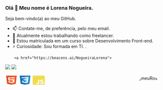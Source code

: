 ### Olá 👋 Meu nome é Lorena Nogueira.
Seja bem-vindo(a) ao meu GitHub.  


- 📫 Contate-me, de preferência, pelo meu email. 
- 🔭 Atualmente estou trabalhando como freelancer.
- 🌱 Estou matriculada em um curso sobre Desenvolvimento Front-end.
- ⚡ Curiosidade: Sou formada em TI.
.

<div>
   
        <a href="https://beacons.ai/NogueiraLorena">
<img height="180" src="https://github-readme-stats.vercel.app/api?username=NogueiraLorena&show_icons-true&theme-radical&include_all_commits=true&ſcount_private-true}"/>

<img height="180" src="https://github-reader-stats.vercel.app/api/top-langs/?username-NogueiraLorena&layout-compact&langs_count=16&theme-radical"/>
</div>

 
  <div style="display: inline_block"> <br>
  
  <img align="center" alt="imgHTML" height="30" width="40" src="https://raw.githubusercontent.com/devicons/devicon/master/icons/html5/html5-original.svg">
  <img align="center" alt="imgCSS" height="30" width="40" src="https://raw.githubusercontent.com/devicons/devicon/master/icons/css3/css3-original.svg">
  <img align="center" alt="imgJs" height="30" width="40" src="https://raw.githubusercontent.com/devicons/devicon/master/icons/javascript/javascript-plain.svg">
  
 <img align="right" alt="meuRosto" height="150" style="border-radius:50px;" src="https://avatars.githubusercontent.com/u/118185045?v=4">
</div>




